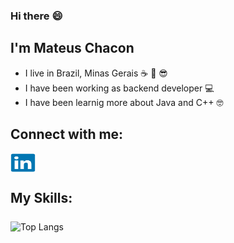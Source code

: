 ### Hi there :smile:

## I'm Mateus Chacon

- I live in Brazil, Minas Gerais :coffee: :cheese: :sunglasses:
- I have been working as backend developer :computer:
- I have been learnig more about Java and C++ :nerd_face:

## Connect with me:

<a href="https://www.linkedin.com/in/mateuschacon/" gerget="_blank"> 
    <img align="center" alt="chacon-linkedin" height="30" width="40" src="https://raw.githubusercontent.com/devicons/devicon/master/icons/linkedin/linkedin-original.svg" style="max-width:100%;"></img>

</a>

## My Skills:

<div style=" margin-top:5%;">

![Top Langs](https://github-readme-stats.vercel.app/api/top-langs/?username=ChaconLima&layout=compact)
</div>


